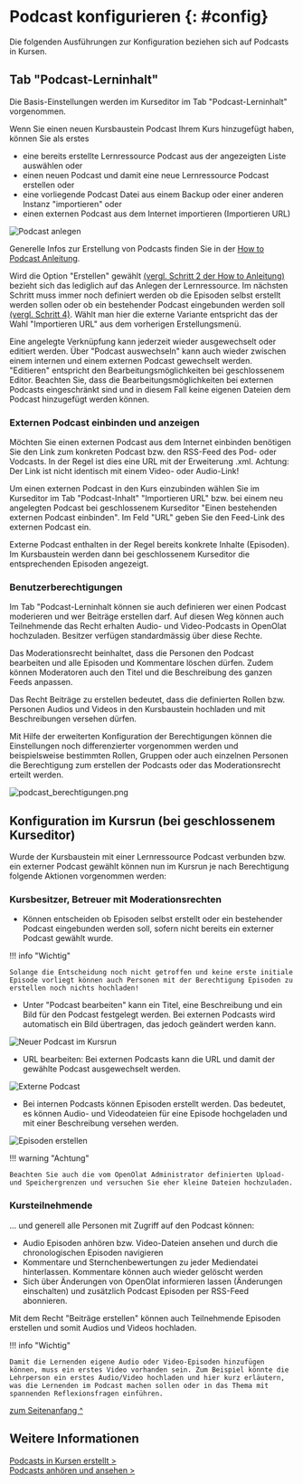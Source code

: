 # Podcast konfigurieren {: #config}

Die folgenden Ausführungen zur Konfiguration beziehen sich auf Podcasts in Kursen.

## Tab "Podcast-Lerninhalt"

Die Basis-Einstellungen werden im Kurseditor im Tab "Podcast-Lerninhalt" vorgenommen. 

Wenn Sie einen neuen Kursbaustein Podcast Ihrem Kurs hinzugefügt haben, können Sie als erstes

* eine bereits erstellte Lernressource Podcast aus der angezeigten Liste auswählen oder
* einen neuen Podcast und damit eine neue Lernressource Podcast erstellen oder
* eine vorliegende Podcast Datei aus einem Backup oder einer anderen Instanz "importieren" oder
* einen externen Podcast aus dem Internet importieren (Importieren URL)

![Podcast anlegen](assets/Pocast_anlegen1.jpg)

Generelle Infos zur Erstellung von Podcasts finden Sie in der [How to Podcast Anleitung](../../manual_how-to/podcast/podcast.de.md).

Wird die Option "Erstellen" gewählt [(vergl. Schritt 2 der How to Anleitung)](../../manual_how-to/podcast/podcast.de.md) bezieht sich das lediglich auf das Anlegen der Lernressource. Im nächsten Schritt muss immer noch definiert werden ob die Episoden selbst erstellt werden sollen oder ob ein bestehender Podcast eingebunden werden soll [(vergl. Schritt 4)](../../manual_how-to/podcast/podcast.de.md). Wählt man hier die externe Variante entspricht das der Wahl "Importieren URL" aus dem vorherigen Erstellungsmenü. 

Eine angelegte Verknüpfung kann jederzeit wieder ausgewechselt oder editiert werden. Über "Podcast auswechseln" kann auch wieder zwischen einem internen und einem externen Podcast gewechselt werden. 
"Editieren" entspricht den Bearbeitungsmöglichkeiten bei geschlossenem Editor. Beachten Sie, dass die Bearbeitungsmöglichkeiten bei externen Podcasts eingeschränkt sind und in diesem Fall keine eigenen Dateien dem Podcast hinzugefügt werden können. 


### Externen Podcast einbinden und anzeigen

Möchten Sie einen externen Podcast aus dem Internet einbinden benötigen Sie den Link zum konkreten Podcast bzw. den RSS-Feed des Pod- oder Vodcasts. In der Regel ist dies eine URL mit der Erweiterung .xml. Achtung: Der Link ist nicht identisch mit einem Video- oder Audio-Link!

Um einen externen Podcast in den Kurs einzubinden wählen Sie im Kurseditor im Tab "Podcast-Inhalt" "Importieren URL" bzw. bei einem neu angelegten Podcast bei geschlossenem Kurseditor "Einen bestehenden externen Podcast einbinden".
Im Feld "URL" geben Sie den Feed-Link des externen Podcast ein.  

Externe Podcast enthalten in der Regel bereits konkrete Inhalte (Episoden). Im Kursbaustein werden dann bei geschlossenem Kurseditor die entsprechenden Episoden angezeigt.


### Benutzerberechtigungen

Im Tab "Podcast-Lerninhalt können sie auch definieren wer einen Podcast moderieren und wer Beiträge erstellen darf. Auf diesen Weg können auch Teilnehmende das Recht erhalten Audio- und Video-Podcasts in OpenOlat hochzuladen. Besitzer verfügen standardmässig über diese Rechte. 

Das Moderationsrecht beinhaltet, dass die Personen den Podcast bearbeiten und alle Episoden und Kommentare löschen dürfen. Zudem können Moderatoren auch den Titel und die Beschreibung des ganzen Feeds anpassen. 

Das Recht Beiträge zu erstellen bedeutet, dass die definierten Rollen bzw. Personen Audios und Videos in den Kursbaustein hochladen und mit Beschreibungen versehen  dürfen. 

Mit Hilfe der erweiterten Konfiguration der Berechtigungen können die Einstellungen noch differenzierter vorgenommen werden und beispielsweise bestimmten Rollen, Gruppen oder auch einzelnen Personen die Berechtigung zum erstellen der Podcasts oder das Moderationsrecht erteilt werden. 

![podcast_berechtigungen.png](assets/erstellen_erweiterte_Konfig.png)


## Konfiguration im Kursrun (bei geschlossenem Kurseditor)

Wurde der Kursbaustein mit einer Lernressource Podcast verbunden bzw. ein externer Podcast gewählt können nun im Kursrun je nach Berechtigung folgende Aktionen vorgenommen werden:

### Kursbesitzer, Betreuer mit Moderationsrechten 

* Können entscheiden ob Episoden selbst erstellt oder ein bestehender Podcast eingebunden werden soll, sofern nicht bereits ein externer Podcast gewählt wurde.

!!! info "Wichtig"

    Solange die Entscheidung noch nicht getroffen und keine erste initiale Episode vorliegt können auch Personen mit der Berechtigung Episoden zu erstellen noch nichts hochladen!  

* Unter "Podcast bearbeiten" kann ein Titel, eine Beschreibung und ein Bild für den Podcast festgelegt werden. Bei externen Podcasts wird automatisch ein Bild übertragen, das jedoch geändert werden kann. 

![Neuer Podcast im Kursrun](assets/Podcast1.jpg)

* URL bearbeiten: Bei externen Podcasts kann die URL und damit der gewählte Podcast ausgewechselt werden.

![Externe Podcast](assets/Podcast2.jpg)

* Bei internen Podcasts können Episoden erstellt werden. Das bedeutet, es können Audio- und Videodateien für eine Episode hochgeladen und mit einer Beschreibung versehen werden. 

![Episoden erstellen](assets/Podcast3.jpg)

!!! warning "Achtung"

    Beachten Sie auch die vom OpenOlat Administrator definierten Upload- und Speichergrenzen und versuchen Sie eher kleine Dateien hochzuladen.

### Kursteilnehmende

... und generell alle Personen mit Zugriff auf den Podcast können: 

* Audio Episoden anhören bzw. Video-Dateien ansehen und durch die chronologischen Episoden navigieren
* Kommentare und Sternchenbewertungen zu jeder Mediendatei hinterlassen. Kommentare können auch wieder gelöscht werden
* Sich über Änderungen von OpenOlat informieren lassen (Änderungen einschalten) und zusätzlich  Podcast Episoden per RSS-Feed abonnieren. 

Mit dem Recht "Beiträge erstellen" können auch Teilnehmende Episoden erstellen und somit Audios und Videos hochladen. 

!!! info "Wichtig"

    Damit die Lernenden eigene Audio oder Video-Episoden hinzufügen können, muss ein erstes Video vorhanden sein. Zum Beispiel könnte die Lehrperson ein erstes Audio/Video hochladen und hier kurz erläutern, was die Lernenden im Podcast machen sollen oder in das Thema mit spannenden Reflexionsfragen einführen.



[zum Seitenanfang ^](#config)


## Weitere Informationen

[Podcasts in Kursen erstellt >](../../manual_how-to/podcast/podcast.de.md)<br>
[Podcasts anhören und ansehen >](../learningresources/Podcast_listen_and_watch.de.md)<br>


